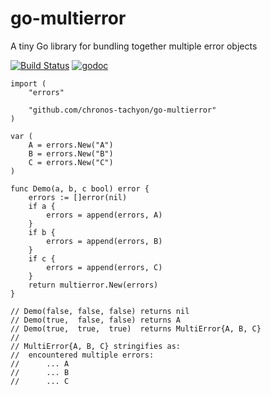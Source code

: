 # go-multierror
A tiny Go library for bundling together multiple error objects

[![Build Status](https://travis-ci.org/chronos-tachyon/go-multierror.svg)](https://travis-ci.org/chronos-tachyon/go-multierror)
[![godoc](https://chronos-tachyon.net/img/godoc-badge.svg)](http://godoc.org/github.com/chronos-tachyon/go-multierror)

	import (
		"errors"
	
		"github.com/chronos-tachyon/go-multierror"
	)
	
	var (
		A = errors.New("A")
		B = errors.New("B")
		C = errors.New("C")
	)
	
	func Demo(a, b, c bool) error {
		errors := []error(nil)
		if a {
			errors = append(errors, A)
		}
		if b {
			errors = append(errors, B)
		}
		if c {
			errors = append(errors, C)
		}
		return multierror.New(errors)
	}

	// Demo(false, false, false) returns nil
	// Demo(true,  false, false) returns A
	// Demo(true,  true,  true)  returns MultiError{A, B, C}
	//
	// MultiError{A, B, C} stringifies as:
	//	encountered multiple errors:
	//		... A
	//		... B
	//		... C

